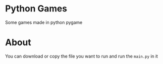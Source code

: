 # Python Games
Some games made in python pygame
# About
You can download or copy the file you want to run and run the `main.py` in it
